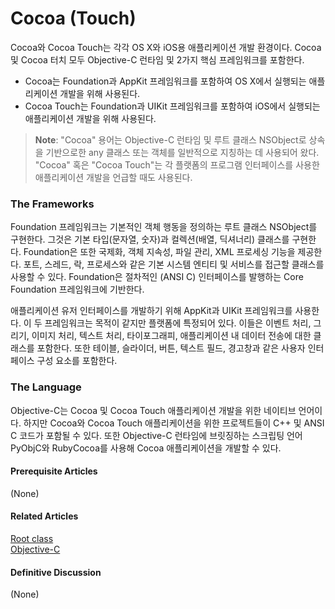 # Cocoa \(Touch\)

Cocoa와 Cocoa Touch는 각각 OS X와 iOS용 애플리케이션 개발 환경이다. Cocoa 및 Cocoa 터치 모두 Objective-C 런타임 및 2가지 핵심 프레임워크를 포함한다.

* Cocoa는 Foundation과 AppKit 프레임워크를 포함하여 OS X에서 실행되는 애플리케이션 개발을 위해 사용된다.
* Cocoa Touch는 Foundation과 UIKit 프레임워크를 포함하여 iOS에서 실행되는 애플리케이션 개발을 위해 사용된다.

> **Note**: "Cocoa" 용어는 Objective-C 런타임 및 루트 클래스 NSObject로 상속을 기반으로한 any 클래스 또는 객체를 일반적으로 지칭하는 데 사용되어 왔다. "Cocoa" 혹은 "Cocoa Touch"는 각 플랫폼의 프로그램 인터페이스를 사용한 애플리케이션 개발을 언급할 때도 사용된다.

### The Frameworks

Foundation 프레임워크는 기본적인 객체 행동을 정의하는 루트 클래스 NSObject를 구현한다. 그것은 기본 타입\(문자열, 숫자\)과 컬렉션\(배열, 딕셔너리\) 클래스를 구현한다. Foundation은 또한 국제화, 객체 지속성, 파일 관리, XML 프로세싱 기능을 제공한다. 포트, 스레드, 락, 프로세스와 같은 기본 시스템 엔티티 및 서비스를 접근할 클래스를 사용할 수 있다. Foundation은 절차적인 \(ANSI C\) 인터페이스를 발행하는 Core Foundation 프레임워크에 기반한다.

애플리케이션 유저 인터페이스를 개발하기 위해 AppKit과 UIKit 프레임워크를 사용한다. 이 두 프레임워크는 목적이 같지만 플랫폼에 특정되어 있다. 이들은 이벤트 처리, 그리기, 이미지 처리, 텍스트 처리, 타이포그래피, 애플리케이션 내 데이터 전송에 대한 클래스를 포함한다. 또한 테이블, 슬라이더, 버튼, 텍스트 필드, 경고창과 같은 사용자 인터페이스 구성 요소를 포함한다.

### The Language

Objective-C는 Cocoa 및 Cocoa Touch 애플리케이션 개발을 위한 네이티브 언어이다. 하지만 Cocoa와 Cocoa Touch 애플리케이션을 위한 프로젝트들이 C++ 및 ANSI C 코드가 포함될 수 있다. 또한 Objective-C 런타임에 브릿징하는 스크립팅 언어 PyObjC와 RubyCocoa를 사용해 Cocoa 애플리케이션을 개발할 수 있다.

#### Prerequisite Articles

\(None\)

#### Related Articles

[Root class](https://developer.apple.com/library/archive/documentation/General/Conceptual/DevPedia-CocoaCore/RootClass.html#//apple_ref/doc/uid/TP40008195-CH46-SW1)  
[Objective-C](https://developer.apple.com/library/archive/documentation/General/Conceptual/DevPedia-CocoaCore/ObjectiveC.html#//apple_ref/doc/uid/TP40008195-CH43-SW1)

#### Definitive Discussion

\(None\)

